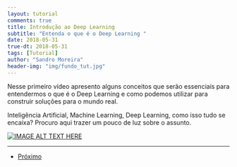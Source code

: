 ```yaml
---
layout: tutorial
comments: true
title: Introdução ao Deep Learning
subtitle: "Entenda o que é o Deep Learning "
date: 2018-05-31
true-dt: 2018-05-31
tags: [Tutorial]
author: "Sandro Moreira"
header-img: "img/fundo_tut.jpg"
---
```


Nesse primeiro vídeo apresento alguns conceitos que serão essenciais para entendermos o que é o Deep Learning e como podemos utilizar para construir soluções para o mundo real.

Inteligência Artificial, Machine Learning, Deep Learning, como isso tudo se encaixa? Procuro aqui trazer um pouco de luz sobre o assunto.


[![IMAGE ALT TEXT HERE](https://img.youtube.com/vi/zxHNOO7yvBg/0.jpg)](https://www.youtube.com/watch?v=zxHNOO7yvBg)



***

<ul class="pager">
  <li class="next"><a href="https://smoreira.github.io/2018/06/01/AmbienteDL/">Próximo</a></li>
</ul>

